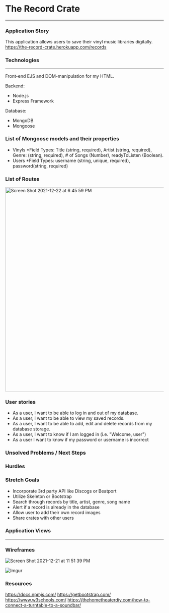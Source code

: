 # The Record Crate
-----------------

### Application Story

This application allows users to save their vinyl music libraries digitally.  
https://the-record-crate.herokuapp.com/records

### Technologies
-----------------
Front-end
EJS and DOM-manipulation for my HTML.

Backend: 
- Node.js
- Express Framework

Database: 
- MongoDB
- Mongoose

### List of Mongoose models and their properties

* Vinyls
   *Field Types: Title (string, required), Artist (string, required), Genre: (string, required), # of Songs (Number), readyToListen (Boolean).
*  Users
  *Field Types: username (string, unique, required), password(string, required)


### List of Routes
<img width="648" alt="Screen Shot 2021-12-22 at 6 45 59 PM" src="https://media.git.generalassemb.ly/user/38857/files/b9135800-6357-11ec-9158-22feac1dff1b">


### User stories
* As a user, I want to be able to log in and out of my database.
* As a user, I want to be able to view my saved records.
* As a user, I want to be able to add, edit and delete records from my database storage.
* As a user, I want to know if I am logged in (i.e. "Welcome, user")
* As a user I want to know if my password or username is incorrect


### Unsolved Problems / Next Steps


### Hurdles

### Stretch Goals

* Incorporate 3rd party API like Discogs or Beatport
* Utilize Skeleton or Bootstrap
* Search through records by title, artist, genre, song name
* Alert if a record is already in the database
* Allow user to add their own record images
* Share crates with other users


### Application Views
----------------------

### Wireframes
![Screen Shot 2021-12-21 at 11 51 39 PM](https://media.git.generalassemb.ly/user/38857/files/b285e000-6359-11ec-9413-187eb6cc1467)

![Imgur](https://i.imgur.com/CvrYy4R.png)


### Resources
https://docs.npmjs.com/
https://getbootstrap.com/
https://www.w3schools.com/
https://thehometheaterdiy.com/how-to-connect-a-turntable-to-a-soundbar/





